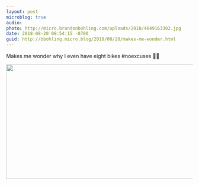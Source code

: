 ```yaml
---
layout: post
microblog: true
audio: 
photo: http://micro.brandonbohling.com/uploads/2018/4649163302.jpg
date: 2018-08-20 08:54:15 -0700
guid: http://bbohling.micro.blog/2018/08/20/makes-me-wonder.html
---
```

Makes me wonder why I even have eight bikes #noexcuses 🚴‍♂️

<img src="http://micro.brandonbohling.com/uploads/2018/4649163302.jpg" width="600" height="309" />
